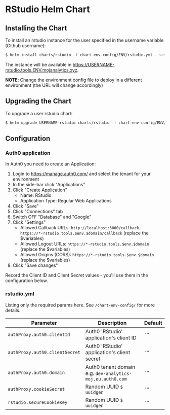 # RStudio Helm Chart


## Installing the Chart

To install an rstudio instance for the user specified in the username variable (Github username):

```bash
$ helm install charts/rstudio -f chart-env-config/ENV/rstudio.yml --set username=USERNAME --namespace user-USERNAME --name=USERNAME-rstudio
```

The instance will be available in <https://USERNAME-rstudio.tools.ENV.mojanalytics.xyz>.

**NOTE**: Change the environment config file to deploy in a different environment
          (the URL will change accordingly)


## Upgrading the Chart

To upgrade a user rstudio chart:
```bash
$ helm upgrade USERNAME-rstudio charts/rstudio -f chart-env-config/ENV/rstudio.yml --set username=USERNAME
```


## Configuration

### Auth0 application

In Auth0 you need to create an Application:

1. Login to https://manage.auth0.com/ and select the tenant for your environment
2. In the side-bar click "Applications"
3. Click "Create Application"
      * Name: RStudio
      * Application Type: Regular Web Applications
4. Click "Save"
5. Click "Connections" tab
6. Switch OFF "Database" and "Google"
7. Click "Settings"
      * Allowed Callback URLs: `http://localhost:3000/callback, https://*-rstudio.tools.$env.$domain/callback`
      (replace the $variables)
      * Allowed Logout URLs: `https://*-rstudio.tools.$env.$domain` (replace the $variables)
      * Allowed Origins (CORS): `https://*-rstudio.tools.$env.$domain` (replace the $variables)
8. Click "Save changes"

Record the Client ID and Client Secret values - you'll use them in the configuration below.

### rstudio.yml

Listing only the required params here. See `/chart-env-config/` for more
details.

| Parameter  | Description     | Default |
| ---------- | --------------- | ------- |
| `authProxy.auth0.clientId` | Auth0 'RStudio' application's client ID | `""`    |
| `authProxy.auth0.clientSecret` | Auth0 'RStudio' application's client secret | `""`    |
| `authProxy.auth0.domain` | Auth0 tenant domain e.g. `dev-analytics-moj.eu.auth0.com` | `""`    |
| `authProxy.cookieSecret` | Random UUID `$ uuidgen` | `""` |
| `rstudio.secureCookieKey` | Random UUID `$ uuidgen` | `""` |
